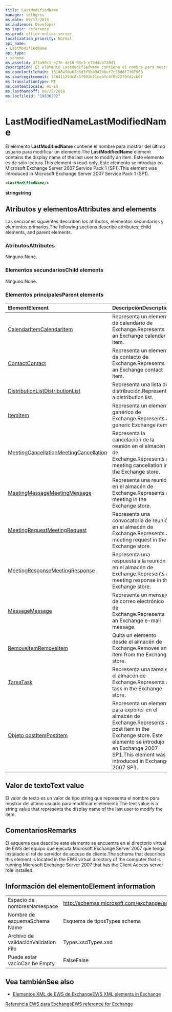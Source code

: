 ```yaml
---
title: LastModifiedName
manager: sethgros
ms.date: 09/17/2015
ms.audience: Developer
ms.topic: reference
ms.prod: office-online-server
localization_priority: Normal
api_name:
- LastModifiedName
api_type:
- schema
ms.assetid: 4f1a90c1-e27e-4e16-93c3-e79d4cb720d1
description: El elemento LastModifiedName contiene el nombre para mostrar del último usuario para modificar un elemento. Este elemento es de sólo lectura. Este elemento se introdujo en Microsoft Exchange Server 2007 Service Pack 1 (SP1).
ms.openlocfilehash: 1518849da07d6d3f9b89d2b8ef7c36d8f7167963
ms.sourcegitcommit: 34041125dc8c5f993b21cebfc4f8b72f0fd2cb6f
ms.translationtype: MT
ms.contentlocale: es-ES
ms.lasthandoff: 06/25/2018
ms.locfileid: "19836202"
---
```

# <a name="lastmodifiedname"></a><span data-ttu-id="9a80e-105">LastModifiedName</span><span class="sxs-lookup"><span data-stu-id="9a80e-105">LastModifiedName</span></span>

<span data-ttu-id="9a80e-106">El elemento **LastModifiedName** contiene el nombre para mostrar del último usuario para modificar un elemento.</span><span class="sxs-lookup"><span data-stu-id="9a80e-106">The **LastModifiedName** element contains the display name of the last user to modify an item.</span></span> <span data-ttu-id="9a80e-107">Este elemento es de sólo lectura.</span><span class="sxs-lookup"><span data-stu-id="9a80e-107">This element is read-only.</span></span> <span data-ttu-id="9a80e-108">Este elemento se introdujo en Microsoft Exchange Server 2007 Service Pack 1 (SP1).</span><span class="sxs-lookup"><span data-stu-id="9a80e-108">This element was introduced in Microsoft Exchange Server 2007 Service Pack 1 (SP1).</span></span> 
  
```xml
<LastModifiedName/>
```

 <span data-ttu-id="9a80e-109">**string**</span><span class="sxs-lookup"><span data-stu-id="9a80e-109">**string**</span></span>
## <a name="attributes-and-elements"></a><span data-ttu-id="9a80e-110">Atributos y elementos</span><span class="sxs-lookup"><span data-stu-id="9a80e-110">Attributes and elements</span></span>

<span data-ttu-id="9a80e-111">Las secciones siguientes describen los atributos, elementos secundarios y elementos primarios.</span><span class="sxs-lookup"><span data-stu-id="9a80e-111">The following sections describe attributes, child elements, and parent elements.</span></span>
  
### <a name="attributes"></a><span data-ttu-id="9a80e-112">Atributos</span><span class="sxs-lookup"><span data-stu-id="9a80e-112">Attributes</span></span>

<span data-ttu-id="9a80e-113">Ninguno.</span><span class="sxs-lookup"><span data-stu-id="9a80e-113">None.</span></span>
  
### <a name="child-elements"></a><span data-ttu-id="9a80e-114">Elementos secundarios</span><span class="sxs-lookup"><span data-stu-id="9a80e-114">Child elements</span></span>

<span data-ttu-id="9a80e-115">Ninguno.</span><span class="sxs-lookup"><span data-stu-id="9a80e-115">None.</span></span>
  
### <a name="parent-elements"></a><span data-ttu-id="9a80e-116">Elementos principales</span><span class="sxs-lookup"><span data-stu-id="9a80e-116">Parent elements</span></span>

|<span data-ttu-id="9a80e-117">**Element**</span><span class="sxs-lookup"><span data-stu-id="9a80e-117">**Element**</span></span>|<span data-ttu-id="9a80e-118">**Descripción**</span><span class="sxs-lookup"><span data-stu-id="9a80e-118">**Description**</span></span>|
|:-----|:-----|
|[<span data-ttu-id="9a80e-119">CalendarItem</span><span class="sxs-lookup"><span data-stu-id="9a80e-119">CalendarItem</span></span>](calendaritem.md) <br/> |<span data-ttu-id="9a80e-120">Representa un elemento de calendario de Exchange.</span><span class="sxs-lookup"><span data-stu-id="9a80e-120">Represents an Exchange calendar item.</span></span>  <br/> |
|[<span data-ttu-id="9a80e-121">Contact</span><span class="sxs-lookup"><span data-stu-id="9a80e-121">Contact</span></span>](contact.md) <br/> |<span data-ttu-id="9a80e-122">Representa un elemento de contacto de Exchange.</span><span class="sxs-lookup"><span data-stu-id="9a80e-122">Represents an Exchange contact item.</span></span>  <br/> |
|[<span data-ttu-id="9a80e-123">DistributionList</span><span class="sxs-lookup"><span data-stu-id="9a80e-123">DistributionList</span></span>](distributionlist.md) <br/> |<span data-ttu-id="9a80e-124">Representa una lista de distribución.</span><span class="sxs-lookup"><span data-stu-id="9a80e-124">Represents a distribution list.</span></span>  <br/> |
|[<span data-ttu-id="9a80e-125">Item</span><span class="sxs-lookup"><span data-stu-id="9a80e-125">Item</span></span>](item.md) <br/> |<span data-ttu-id="9a80e-126">Representa un elemento genérico de Exchange.</span><span class="sxs-lookup"><span data-stu-id="9a80e-126">Represents a generic Exchange item.</span></span>  <br/> |
|[<span data-ttu-id="9a80e-127">MeetingCancellation</span><span class="sxs-lookup"><span data-stu-id="9a80e-127">MeetingCancellation</span></span>](meetingcancellation.md) <br/> |<span data-ttu-id="9a80e-128">Representa la cancelación de la reunión en el almacén de Exchange.</span><span class="sxs-lookup"><span data-stu-id="9a80e-128">Represents a meeting cancellation in the Exchange store.</span></span>  <br/> |
|[<span data-ttu-id="9a80e-129">MeetingMessage</span><span class="sxs-lookup"><span data-stu-id="9a80e-129">MeetingMessage</span></span>](meetingmessage.md) <br/> |<span data-ttu-id="9a80e-130">Representa una reunión en el almacén de Exchange.</span><span class="sxs-lookup"><span data-stu-id="9a80e-130">Represents a meeting in the Exchange store.</span></span>  <br/> |
|[<span data-ttu-id="9a80e-131">MeetingRequest</span><span class="sxs-lookup"><span data-stu-id="9a80e-131">MeetingRequest</span></span>](meetingrequest.md) <br/> |<span data-ttu-id="9a80e-132">Representa una convocatoria de reunión en el almacén de Exchange.</span><span class="sxs-lookup"><span data-stu-id="9a80e-132">Represents a meeting request in the Exchange store.</span></span>  <br/> |
|[<span data-ttu-id="9a80e-133">MeetingResponse</span><span class="sxs-lookup"><span data-stu-id="9a80e-133">MeetingResponse</span></span>](meetingresponse.md) <br/> |<span data-ttu-id="9a80e-134">Representa una respuesta a la reunión en el almacén de Exchange.</span><span class="sxs-lookup"><span data-stu-id="9a80e-134">Represents a meeting response in the Exchange store.</span></span>  <br/> |
|[<span data-ttu-id="9a80e-135">Message</span><span class="sxs-lookup"><span data-stu-id="9a80e-135">Message</span></span>](message-ex15websvcsotherref.md) <br/> |<span data-ttu-id="9a80e-136">Representa un mensaje de correo electrónico de Exchange.</span><span class="sxs-lookup"><span data-stu-id="9a80e-136">Represents an Exchange e-mail message.</span></span>  <br/> |
|[<span data-ttu-id="9a80e-137">RemoveItem</span><span class="sxs-lookup"><span data-stu-id="9a80e-137">RemoveItem</span></span>](removeitem.md) <br/> |<span data-ttu-id="9a80e-138">Quita un elemento desde el almacén de Exchange.</span><span class="sxs-lookup"><span data-stu-id="9a80e-138">Removes an item from the Exchange store.</span></span>  <br/> |
|[<span data-ttu-id="9a80e-139">Tarea</span><span class="sxs-lookup"><span data-stu-id="9a80e-139">Task</span></span>](task.md) <br/> |<span data-ttu-id="9a80e-140">Representa una tarea en el almacén de Exchange.</span><span class="sxs-lookup"><span data-stu-id="9a80e-140">Represents a task in the Exchange store.</span></span>  <br/> |
|[<span data-ttu-id="9a80e-141">Objeto postItem</span><span class="sxs-lookup"><span data-stu-id="9a80e-141">PostItem</span></span>](postitem.md) <br/> |<span data-ttu-id="9a80e-142">Representa un elemento para exponer en el almacén de Exchange.</span><span class="sxs-lookup"><span data-stu-id="9a80e-142">Represents a post item in the Exchange store.</span></span> <span data-ttu-id="9a80e-143">Este elemento se introdujo en Exchange 2007 SP1.</span><span class="sxs-lookup"><span data-stu-id="9a80e-143">This element was introduced in Exchange 2007 SP1.</span></span>  <br/> |
   
## <a name="text-value"></a><span data-ttu-id="9a80e-144">Valor de texto</span><span class="sxs-lookup"><span data-stu-id="9a80e-144">Text value</span></span>

<span data-ttu-id="9a80e-145">El valor de texto es un valor de tipo string que representa el nombre para mostrar del último usuario para modificar el elemento.</span><span class="sxs-lookup"><span data-stu-id="9a80e-145">The text value is a string value that represents the display name of the last user to modify the item.</span></span>
  
## <a name="remarks"></a><span data-ttu-id="9a80e-146">Comentarios</span><span class="sxs-lookup"><span data-stu-id="9a80e-146">Remarks</span></span>

<span data-ttu-id="9a80e-147">El esquema que describe este elemento se encuentra en el directorio virtual de EWS del equipo que ejecuta Microsoft Exchange Server 2007 que tenga instalado el rol de servidor de acceso de cliente.</span><span class="sxs-lookup"><span data-stu-id="9a80e-147">The schema that describes this element is located in the EWS virtual directory of the computer that is running Microsoft Exchange Server 2007 that has the Client Access server role installed.</span></span>
  
## <a name="element-information"></a><span data-ttu-id="9a80e-148">Información del elemento</span><span class="sxs-lookup"><span data-stu-id="9a80e-148">Element information</span></span>

|||
|:-----|:-----|
|<span data-ttu-id="9a80e-149">Espacio de nombres</span><span class="sxs-lookup"><span data-stu-id="9a80e-149">Namespace</span></span>  <br/> |http://schemas.microsoft.com/exchange/services/2006/types  <br/> |
|<span data-ttu-id="9a80e-150">Nombre de esquema</span><span class="sxs-lookup"><span data-stu-id="9a80e-150">Schema Name</span></span>  <br/> |<span data-ttu-id="9a80e-151">Esquema de tipos</span><span class="sxs-lookup"><span data-stu-id="9a80e-151">Types schema</span></span>  <br/> |
|<span data-ttu-id="9a80e-152">Archivo de validación</span><span class="sxs-lookup"><span data-stu-id="9a80e-152">Validation File</span></span>  <br/> |<span data-ttu-id="9a80e-153">Types.xsd</span><span class="sxs-lookup"><span data-stu-id="9a80e-153">Types.xsd</span></span>  <br/> |
|<span data-ttu-id="9a80e-154">Puede estar vacío</span><span class="sxs-lookup"><span data-stu-id="9a80e-154">Can be Empty</span></span>  <br/> |<span data-ttu-id="9a80e-155">False</span><span class="sxs-lookup"><span data-stu-id="9a80e-155">False</span></span>  <br/> |
   
## <a name="see-also"></a><span data-ttu-id="9a80e-156">Vea también</span><span class="sxs-lookup"><span data-stu-id="9a80e-156">See also</span></span>



- [<span data-ttu-id="9a80e-157">Elementos XML de EWS de Exchange</span><span class="sxs-lookup"><span data-stu-id="9a80e-157">EWS XML elements in Exchange</span></span>](ews-xml-elements-in-exchange.md)
  
[<span data-ttu-id="9a80e-158">Referencia EWS para Exchange</span><span class="sxs-lookup"><span data-stu-id="9a80e-158">EWS reference for Exchange</span></span>](ews-reference-for-exchange.md)

